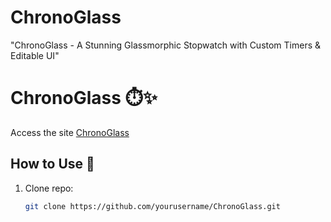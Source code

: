 # ChronoGlass
"ChronoGlass - A Stunning Glassmorphic Stopwatch with Custom Timers & Editable UI"

# ChronoGlass ⏱️✨

Access the site <a href=""> ChronoGlass</a>

## How to Use 🚀
1. Clone repo:
   ```bash
   git clone https://github.com/yourusername/ChronoGlass.git
